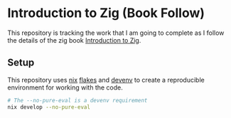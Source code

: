 Introduction to Zig (Book Follow)
======================================================

This repository is tracking the work that I am going to complete as I follow
the details of the zig book [Introduction to Zig](https://pedropark99.github.io/zig-book/).

## Setup

This repository uses [nix](https://nixos.org/download/)
[flakes](https://wiki.nixos.org/wiki/Flakes) and [devenv](https://devenv.sh/)
to create a reproducible environment for working with the code.

```bash
# The --no-pure-eval is a devenv requirement
nix develop --no-pure-eval
```
